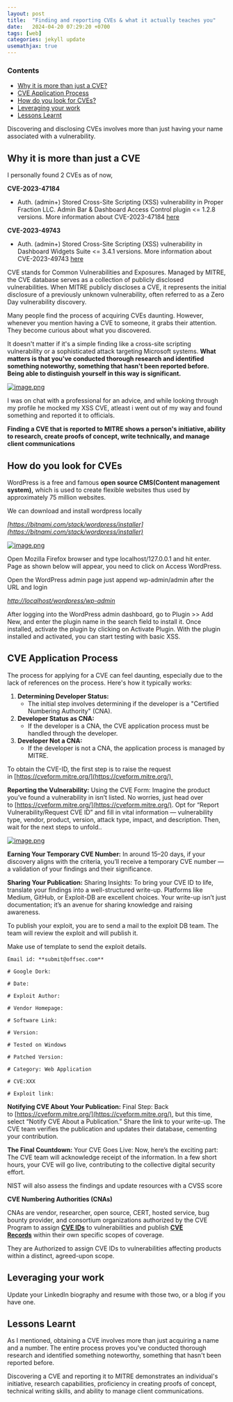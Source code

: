```yaml
---
layout: post
title:  "Finding and reporting CVEs & what it actually teaches you"
date:   2024-04-20 07:29:20 +0700
tags: [web]
categories: jekyll update
usemathjax: true
---
```


### Contents

- [Why it is more than just a CVE?](#why-it-is-more-than-just-a-cve)
- [CVE Application Process](#cve-application-process)
- [How do you look for CVEs?](#how-do-you-look-for-cves)
- [Leveraging your work](#leveraging-your-work)
- [Lessons Learnt](#lessons-learnt)




Discovering and disclosing CVEs involves more than just having your name associated with a vulnerability.

## Why it is more than just a CVE

I personally found 2 CVEs as of now, 

**CVE-2023-47184**

- Auth. (admin+) Stored Cross-Site Scripting (XSS) vulnerability in Proper Fraction LLC. Admin Bar & Dashboard Access Control plugin <= 1.2.8 versions. More information about CVE-2023-47184 [here](https://www.cve.org/CVERecord?id=CVE-2023-47184)

**CVE-2023-49743**

- Auth. (admin+) Stored Cross-Site Scripting (XSS) vulnerability in Dashboard Widgets Suite <= 3.4.1 versions. More information about CVE-2023-49743 [here](https://www.cve.org/CVERecord?id=CVE-2023-49743)

CVE stands for Common Vulnerabilities and Exposures. Managed by MITRE, the CVE database serves as a collection of publicly disclosed vulnerabilities. When MITRE publicly discloses a CVE, it represents the initial disclosure of a previously unknown vulnerability, often referred to as a Zero Day vulnerability discovery.

Many people find the process of acquiring CVEs daunting. However, whenever you mention having a CVE to someone, it grabs their attention. They become curious about what you discovered. 

It doesn't matter if it's a simple finding like a cross-site scripting vulnerability or a sophisticated attack targeting Microsoft systems. **What matters is that you've conducted thorough research and identified something noteworthy, something that hasn't been reported before. Being able to distinguish yourself in this way is significant.**

[![image.png](https://i.postimg.cc/25XM5qFY/image.png)](https://postimg.cc/f3mB2Rrq)

I was on chat with a professional for an advice, and while looking through my profile he mocked my XSS CVE, atleast i went out of my way and found something and reported it to officials. 

**Finding a CVE that is reported to MITRE shows a person's initiative, ability to research, create proofs of concept, write technically, and manage client communications**

## **How do you look for CVEs**

WordPress is a free and famous **open source CMS(Content management system),** which is used to create flexible websites thus used by approximately 75 million websites.

We can download and install wordpress locally 

*[https://bitnami.com/stack/wordpress/installer](https://bitnami.com/stack/wordpress/installer)*

[![image.png](https://i.postimg.cc/MGjbyvJq/image.png)](https://postimg.cc/94C72Xfn)

Open Mozilla Firefox browser and type localhost/127.0.0.1 and hit enter. Page as shown below will appear, you need to click on Access WordPress.

Open the WordPress admin page just append wp-admin/admin after the URL and login

*[http://localhost/wordpress/wp-admin](http://localhost/wodpress/wp-admin)* 

After logging into the WordPress admin dashboard, go to Plugin >> Add New, and enter the plugin name in the search field to install it. Once installed, activate the plugin by clicking on Activate Plugin. With the plugin installed and activated, you can start testing with basic XSS.

## CVE Application Process

The process for applying for a CVE can feel daunting, especially due to the lack of references on the process. Here's how it typically works:

1. **Determining Developer Status:**
    - The initial step involves determining if the developer is a "Certified Numbering Authority" (CNA).
2. **Developer Status as CNA:**
    - If the developer is a CNA, the CVE application process must be handled through the developer.
3. **Developer Not a CNA:**
    - If the developer is not a CNA, the application process is managed by MITRE.
    
To obtain the CVE-ID, the first step is to raise the request in [https://cveform.mitre.org/](https://cveform.mitre.org/) 
    
**Reporting the Vulnerability:** Using the CVE Form: Imagine the product you’ve found a vulnerability in isn’t listed. No worries, just head over to [https://cveform.mitre.org/](https://cveform.mitre.org/). Opt for “Report Vulnerability/Request CVE ID” and fill in vital information — vulnerability type, vendor, product, version, attack type, impact, and description. Then, wait for the next steps to unfold..
    
[![image.png](https://i.postimg.cc/pTXHy9SX/image.png)](https://postimg.cc/94SSnfVv)
    
**Earning Your Temporary CVE Number:** In around 15–20 days, if your discovery aligns with the criteria, you’ll receive a temporary CVE number — a validation of your findings and their significance.
    
**Sharing Your Publication:** Sharing Insights: To bring your CVE ID to life, translate your findings into a well-structured write-up. Platforms like Medium, GitHub, or Exploit-DB are excellent choices. Your write-up isn’t just documentation; it’s an avenue for sharing knowledge and raising awareness.
    
To publish your exploit, you are to send a mail to the exploit DB team. The team will review the exploit and will publish it.
    
Make use of  template to send the exploit details.
    
```
Email id: **submit@offsec.com**
    
# Google Dork:
    
# Date:
    
# Exploit Author:
    
# Vendor Homepage:
    
# Software Link:
    
# Version:
    
# Tested on Windows
    
# Patched Version:
    
# Category: Web Application
    
# CVE:XXX
    
# Exploit link:
```
    
**Notifying CVE About Your Publication:** Final Step: Back to [https://cveform.mitre.org/](https://cveform.mitre.org/), but this time, select “Notify CVE About a Publication.” Share the link to your write-up. The CVE team verifies the publication and updates their database, cementing your contribution.
    
**The Final Countdown:** Your CVE Goes Live: Now, here’s the exciting part: The CVE team will acknowledge receipt of the information. In a few short hours, your CVE will go live, contributing to the collective digital security effort.
    
NIST will also assess the findings and update resources with a CVSS score
    
**CVE Numbering Authorities (CNAs)**
    
CNAs are vendor, researcher, open source, CERT, hosted service, bug bounty provider, and consortium organizations authorized by the CVE Program to assign **[CVE IDs](https://www.cve.org/ResourcesSupport/Glossary?activeTerm=glossaryCVEID)** to vulnerabilities and publish **[CVE Records](https://www.cve.org/ResourcesSupport/Glossary?activeTerm=glossaryRecord)** within their own specific scopes of coverage.
    
They are Authorized to assign CVE IDs to vulnerabilities affecting products within a distinct, agreed-upon scope.
    
## Leveraging your work
    
Update your LinkedIn biography and resume with those two, or a blog if you have one. 
    
## Lessons Learnt
    
As I mentioned, obtaining a CVE involves more than just acquiring a name and a number. The entire process proves you've conducted thorough research and identified something noteworthy, something that hasn't been reported before.
    
Discovering a CVE and reporting it to MITRE demonstrates an individual's initiative, research capabilities, proficiency in creating proofs of concept, technical writing skills, and ability to manage client communications.